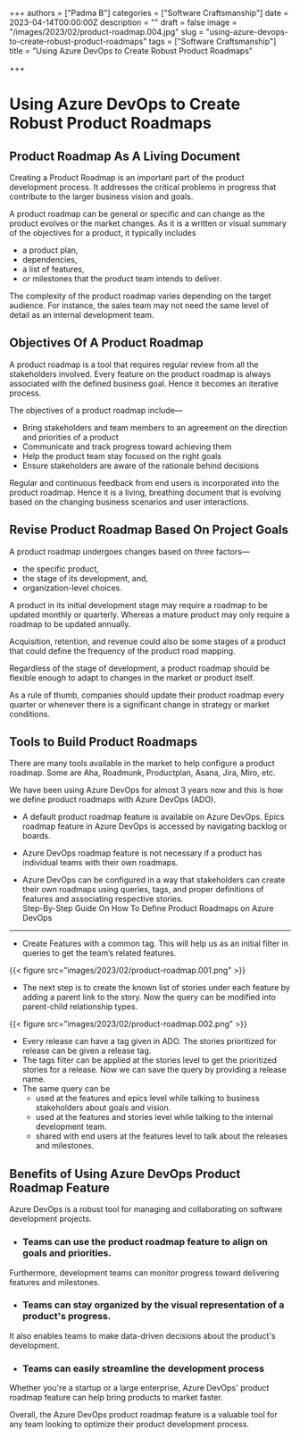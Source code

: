 +++
authors = ["Padma B"]
categories = ["Software Craftsmanship"]
date = 2023-04-14T00:00:00Z
description = ""
draft = false
image = "/images/2023/02/product-roadmap.004.jpg"
slug = "using-azure-devops-to-create-robust-product-roadmaps"
tags = ["Software Craftsmanship"]
title = "Using Azure DevOps to Create Robust Product Roadmaps"

+++

# <a name="_tmtw75z2whz5"></a>Using Azure DevOps to Create Robust Product Roadmaps

## <a name="_k5vqmq88ehot"></a>Product Roadmap As A Living Document
Creating a Product Roadmap is an important part of the product development process. It addresses the critical problems in progress that contribute to the larger business vision and goals.

A product roadmap can be general or specific and can change as the product evolves or the market changes. As it is a written or visual summary of the objectives for a product, it typically includes 

- a product plan, 
- dependencies, 
- a list of features,
- or milestones that the product team intends to deliver.  

The complexity of the product roadmap varies depending on the target audience. For instance, the sales team may not need the same level of detail as an internal development team.
## <a name="_4b6ssfq0erd1"></a>Objectives Of A Product Roadmap
A product roadmap is a tool that requires regular review from all the stakeholders involved. Every feature on the product roadmap is always associated with the defined business goal. Hence it becomes an iterative process. 

The objectives of a product roadmap include—

- Bring stakeholders and team members to an agreement on the direction and priorities of a product 
- Communicate and track progress toward achieving them
- Help the product team stay focused on the right goals
- Ensure stakeholders are aware of the rationale behind decisions

Regular and continuous feedback from end users is incorporated into the product roadmap. Hence it is a living, breathing document that is evolving based on the changing business scenarios and user interactions. 


## <a name="_mtx0p0qo5vuo"></a>Revise Product Roadmap Based On Project Goals
A product roadmap undergoes changes based on three factors—

- the specific product,
- the stage of its development, and,
- organization-level choices.

A product in its initial development stage may require a roadmap to be updated monthly or quarterly. Whereas a mature product may only require a roadmap to be updated annually.

Acquisition, retention, and revenue could also be some stages of a product that could define the frequency of the product road mapping. 

Regardless of the stage of development, a product roadmap should be flexible enough to adapt to changes in the market or product itself.

As a rule of thumb, companies should update their product roadmap every quarter or whenever there is a significant change in strategy or market conditions.

## <a name="_d3hs5fxdgurg"></a>Tools to Build Product Roadmaps  

There are many tools available in the market to help configure a product roadmap. Some are Aha, Roadmunk, Productplan,  Asana, Jira, Miro, etc. 

We have been using Azure DevOps for almost 3 years now and this is how we define product roadmaps with Azure DevOps (ADO).

- A default product roadmap feature is available on Azure DevOps. Epics roadmap feature in Azure DevOps is accessed by navigating backlog or boards. 
 
- Azure DevOps roadmap feature is not necessary if a product has individual teams with their own roadmaps.

- Azure DevOps can be configured in a way that stakeholders can create their own roadmaps using queries, tags, and proper definitions of features and associating respective stories.  
<a name="_412iyj325u33"></a>Step-By-Step Guide On How To Define Product Roadmaps on Azure DevOps

------------------------------------------------------------------------------------------------
- Create Features with a common tag. 
  This will help us as an initial filter in queries to get the team’s related features. 

{{< figure src="images/2023/02/product-roadmap.001.png" >}}





- The next step is to create the known list of stories under each feature by adding a parent link to the story. Now the query can be modified into parent-child relationship types.

{{< figure src="images/2023/02/product-roadmap.002.png" >}}




- Every release can have a tag given in ADO. The stories prioritized for release can be given a release tag. 
- The tags filter can be applied at the stories level to get the prioritized stories for a release. Now we can save the query by providing a release name.
- The same query can be 
  - used at the features and epics level while talking to business stakeholders about goals and vision. 
  - used at the features and stories level while talking to the internal development team. 
  - shared with end users at the features level to talk about the releases and milestones. 

## <a name="_bgivgfwop8vc"></a> Benefits of Using Azure DevOps Product Roadmap Feature

Azure DevOps is a robust tool for managing and collaborating on software development projects.

- ### Teams can use the product roadmap feature to align on goals and priorities. 
Furthermore, development teams can monitor progress toward delivering features and milestones.

- ### Teams can stay organized by the visual representation of a product's progress. 
It also enables teams to make data-driven decisions about the product's development. 

- ### Teams can easily streamline the development process
Whether you're a startup or a large enterprise, Azure DevOps' product roadmap feature can help bring products to market faster. 

Overall, the Azure DevOps product roadmap feature is a valuable tool for any team looking to optimize their product development process.


